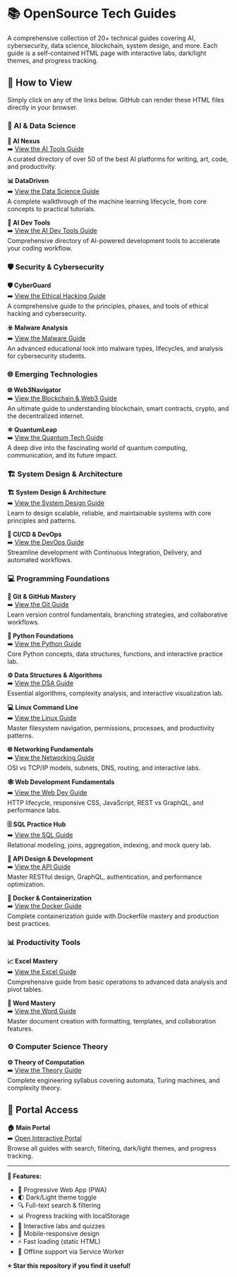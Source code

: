 # 📚 OpenSource Tech Guides

A comprehensive collection of 20+ technical guides covering AI, cybersecurity, data science, blockchain, system design, and more. Each guide is a self-contained HTML page with interactive labs, dark/light themes, and progress tracking.

## 🚀 How to View

Simply click on any of the links below. GitHub can render these HTML files directly in your browser.

### 🧠 AI & Data Science

**🧠 AI Nexus**  
➡️ [View the AI Tools Guide](AI%20Nexus.html)  
A curated directory of over 50 of the best AI platforms for writing, art, code, and productivity.

**📊 DataDriven**  
➡️ [View the Data Science Guide](DataDriven.html)  
A complete walkthrough of the machine learning lifecycle, from core concepts to practical tutorials.

**🤖 AI Dev Tools**  
➡️ [View the AI Dev Tools Guide](AI%20Devtools.html)  
Comprehensive directory of AI-powered development tools to accelerate your coding workflow.

### 🛡️ Security & Cybersecurity

**🛡️ CyberGuard**  
➡️ [View the Ethical Hacking Guide](CyberGuard.html)  
A comprehensive guide to the principles, phases, and tools of ethical hacking and cybersecurity.

**☣️ Malware Analysis**  
➡️ [View the Malware Guide](Malware.html)  
An advanced educational look into malware types, lifecycles, and analysis for cybersecurity students.

### 🌐 Emerging Technologies

**🌐 Web3Navigator**  
➡️ [View the Blockchain & Web3 Guide](Web3Navigator.html)  
An ultimate guide to understanding blockchain, smart contracts, crypto, and the decentralized internet.

**⚛️ QuantumLeap**  
➡️ [View the Quantum Tech Guide](QuantumLeap.html)  
A deep dive into the fascinating world of quantum computing, communication, and its future impact.

### 🏗️ System Design & Architecture

**🏗️ System Design & Architecture**  
➡️ [View the System Design Guide](System%20Design%20%26%20Architecture.html)  
Learn to design scalable, reliable, and maintainable systems with core principles and patterns.

**🚀 CI/CD & DevOps**  
➡️ [View the DevOps Guide](CI-CD%20Guide.html)  
Streamline development with Continuous Integration, Delivery, and automated workflows.

### 💻 Programming Foundations

**🔧 Git & GitHub Mastery**  
➡️ [View the Git Guide](Git%20%26%20GitHub%20Mastery.html)  
Learn version control fundamentals, branching strategies, and collaborative workflows.

**🐍 Python Foundations**  
➡️ [View the Python Guide](Programming%20Foundations%20(Python).html)  
Core Python concepts, data structures, functions, and interactive practice lab.

**⚙️ Data Structures & Algorithms**  
➡️ [View the DSA Guide](Data%20Structures%20%26%20Algorithms%20Essentials.html)  
Essential algorithms, complexity analysis, and interactive visualization lab.

**💻 Linux Command Line**  
➡️ [View the Linux Guide](Linux%20Command%20Line.html)  
Master filesystem navigation, permissions, processes, and productivity patterns.

**🌐 Networking Fundamentals**  
➡️ [View the Networking Guide](Networking%20Fundamentals.html)  
OSI vs TCP/IP models, subnets, DNS, routing, and interactive labs.

**🕸️ Web Development Fundamentals**  
➡️ [View the Web Dev Guide](Web%20Development%20Fundamentals.html)  
HTTP lifecycle, responsive CSS, JavaScript, REST vs GraphQL, and performance labs.

**🗄️ SQL Practice Hub**  
➡️ [View the SQL Guide](SQL%20Practice%20Hub.html)  
Relational modeling, joins, aggregation, indexing, and mock query lab.

**🔌 API Design & Development**  
➡️ [View the API Guide](API%20Design%20%26%20Development%20Guide.html)  
Master RESTful design, GraphQL, authentication, and performance optimization.

**🐳 Docker & Containerization**  
➡️ [View the Docker Guide](Docker%20%26%20Containerization%20Guide.html)  
Complete containerization guide with Dockerfile mastery and production best practices.

### 📊 Productivity Tools

**📈 Excel Mastery**  
➡️ [View the Excel Guide](Excel%20Guide.html)  
Comprehensive guide from basic operations to advanced data analysis and pivot tables.

**📝 Word Mastery**  
➡️ [View the Word Guide](Word%20Guide.html)  
Master document creation with formatting, templates, and collaboration features.

### ⚙️ Computer Science Theory

**⚙️ Theory of Computation**  
➡️ [View the Theory Guide](Theory%20of%20Computation.html)  
Complete engineering syllabus covering automata, Turing machines, and complexity theory.

## 🌟 Portal Access
**🏠 Main Portal**  
➡️ [Open Interactive Portal](index.html)  
Browse all guides with search, filtering, dark/light themes, and progress tracking.

---

**🎯 Features:**
- 📱 Progressive Web App (PWA) 
- 🌓 Dark/Light theme toggle
- 🔍 Full-text search & filtering
- 📊 Progress tracking with localStorage
- 🎯 Interactive labs and quizzes
- 📱 Mobile-responsive design
- ⚡ Fast loading (static HTML)
- 🔄 Offline support via Service Worker

**⭐ Star this repository if you find it useful!**